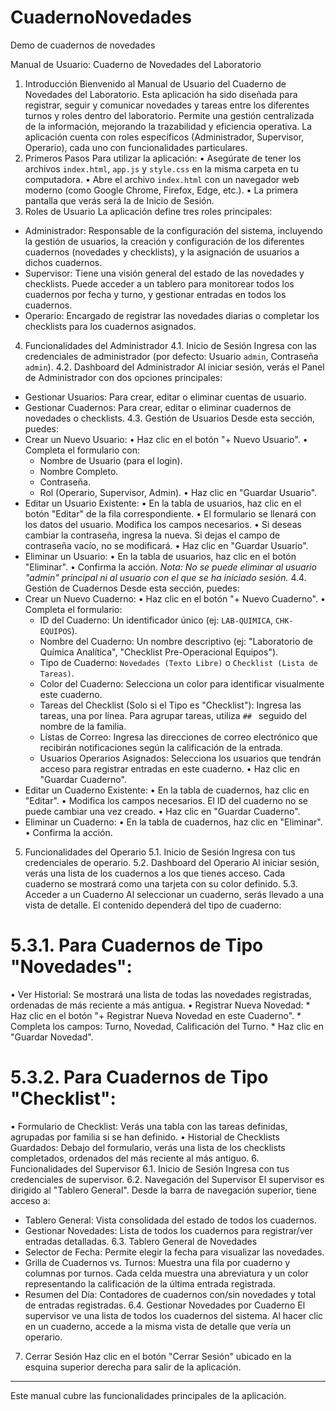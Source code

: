 # CuadernoNovedades
Demo de cuadernos de novedades


Manual de Usuario: Cuaderno de Novedades del Laboratorio
1. Introducción
Bienvenido al Manual de Usuario del Cuaderno de Novedades del Laboratorio. Esta aplicación ha sido diseñada para registrar, seguir y comunicar novedades y tareas entre los diferentes turnos y roles dentro del laboratorio. Permite una gestión centralizada de la información, mejorando la trazabilidad y eficiencia operativa. La aplicación cuenta con roles específicos (Administrador, Supervisor, Operario), cada uno con funcionalidades particulares.
2. Primeros Pasos
Para utilizar la aplicación:
•	Asegúrate de tener los archivos `index.html`, `app.js` y `style.css` en la misma carpeta en tu computadora.
•	Abre el archivo `index.html` con un navegador web moderno (como Google Chrome, Firefox, Edge, etc.).
•	La primera pantalla que verás será la de Inicio de Sesión.
3. Roles de Usuario
La aplicación define tres roles principales:
* Administrador: Responsable de la configuración del sistema, incluyendo la gestión de usuarios, la creación y configuración de los diferentes cuadernos (novedades y checklists), y la asignación de usuarios a dichos cuadernos.
* Supervisor: Tiene una visión general del estado de las novedades y checklists. Puede acceder a un tablero para monitorear todos los cuadernos por fecha y turno, y gestionar entradas en todos los cuadernos.
* Operario: Encargado de registrar las novedades diarias o completar los checklists para los cuadernos asignados.
4. Funcionalidades del Administrador
4.1. Inicio de Sesión
Ingresa con las credenciales de administrador (por defecto: Usuario `admin`, Contraseña `admin`).
4.2. Dashboard del Administrador
Al iniciar sesión, verás el Panel de Administrador con dos opciones principales:
* Gestionar Usuarios: Para crear, editar o eliminar cuentas de usuario.
* Gestionar Cuadernos: Para crear, editar o eliminar cuadernos de novedades o checklists.
4.3. Gestión de Usuarios
Desde esta sección, puedes:
* Crear un Nuevo Usuario:
•	Haz clic en el botón "+ Nuevo Usuario".
•	Completa el formulario con:
	 * Nombre de Usuario (para el login).
	 * Nombre Completo.
	 * Contraseña.
	 * Rol (Operario, Supervisor, Admin).
•	Haz clic en "Guardar Usuario".
* Editar un Usuario Existente:
•	En la tabla de usuarios, haz clic en el botón "Editar" de la fila correspondiente.
•	El formulario se llenará con los datos del usuario. Modifica los campos necesarios.
•	Si deseas cambiar la contraseña, ingresa la nueva. Si dejas el campo de contraseña vacío, no se modificará.
•	Haz clic en "Guardar Usuario".
* Eliminar un Usuario:
•	En la tabla de usuarios, haz clic en el botón "Eliminar".
•	Confirma la acción.
*Nota: No se puede eliminar al usuario "admin" principal ni al usuario con el que se ha iniciado sesión.*
4.4. Gestión de Cuadernos
Desde esta sección, puedes:
* Crear un Nuevo Cuaderno:
•	Haz clic en el botón "+ Nuevo Cuaderno".
•	Completa el formulario:
	 * ID del Cuaderno: Un identificador único (ej: `LAB-QUIMICA`, `CHK-EQUIPOS`).
	 * Nombre del Cuaderno: Un nombre descriptivo (ej: "Laboratorio de Química Analítica", "Checklist Pre-Operacional Equipos").
	 * Tipo de Cuaderno: `Novedades (Texto Libre)` o `Checklist (Lista de Tareas)`.
	 * Color del Cuaderno: Selecciona un color para identificar visualmente este cuaderno.
	 * Tareas del Checklist (Solo si el Tipo es "Checklist"): Ingresa las tareas, una por línea. Para agrupar tareas, utiliza `## ` seguido del nombre de la familia.
	 * Listas de Correo: Ingresa las direcciones de correo electrónico que recibirán notificaciones según la calificación de la entrada.
	 * Usuarios Operarios Asignados: Selecciona los usuarios que tendrán acceso para registrar entradas en este cuaderno.
•	Haz clic en "Guardar Cuaderno".
* Editar un Cuaderno Existente:
•	En la tabla de cuadernos, haz clic en "Editar".
•	Modifica los campos necesarios. El ID del cuaderno no se puede cambiar una vez creado.
•	Haz clic en "Guardar Cuaderno".
* Eliminar un Cuaderno:
•	En la tabla de cuadernos, haz clic en "Eliminar".
•	Confirma la acción.
5. Funcionalidades del Operario
5.1. Inicio de Sesión
Ingresa con tus credenciales de operario.
5.2. Dashboard del Operario
Al iniciar sesión, verás una lista de los cuadernos a los que tienes acceso. Cada cuaderno se mostrará como una tarjeta con su color definido.
5.3. Acceder a un Cuaderno
Al seleccionar un cuaderno, serás llevado a una vista de detalle. El contenido dependerá del tipo de cuaderno:
# 5.3.1. Para Cuadernos de Tipo "Novedades":
•	Ver Historial: Se mostrará una lista de todas las novedades registradas, ordenadas de más reciente a más antigua.
•	Registrar Nueva Novedad:
	* Haz clic en el botón "+ Registrar Nueva Novedad en este Cuaderno".
	* Completa los campos: Turno, Novedad, Calificación del Turno.
	* Haz clic en "Guardar Novedad".
# 5.3.2. Para Cuadernos de Tipo "Checklist":
•	Formulario de Checklist: Verás una tabla con las tareas definidas, agrupadas por familia si se han definido.
•	Historial de Checklists Guardados: Debajo del formulario, verás una lista de los checklists completados, ordenados del más reciente al más antiguo.
6. Funcionalidades del Supervisor
6.1. Inicio de Sesión
Ingresa con tus credenciales de supervisor.
6.2. Navegación del Supervisor
El supervisor es dirigido al "Tablero General". Desde la barra de navegación superior, tiene acceso a:
* Tablero General: Vista consolidada del estado de todos los cuadernos.
* Gestionar Novedades: Lista de todos los cuadernos para registrar/ver entradas detalladas.
6.3. Tablero General de Novedades
* Selector de Fecha: Permite elegir la fecha para visualizar las novedades.
* Grilla de Cuadernos vs. Turnos: Muestra una fila por cuaderno y columnas por turnos. Cada celda muestra una abreviatura y un color representando la calificación de la última entrada registrada.
* Resumen del Día: Contadores de cuadernos con/sin novedades y total de entradas registradas.
6.4. Gestionar Novedades por Cuaderno
El supervisor ve una lista de todos los cuadernos del sistema. Al hacer clic en un cuaderno, accede a la misma vista de detalle que vería un operario.
7. Cerrar Sesión
Haz clic en el botón "Cerrar Sesión" ubicado en la esquina superior derecha para salir de la aplicación.
---
Este manual cubre las funcionalidades principales de la aplicación.

